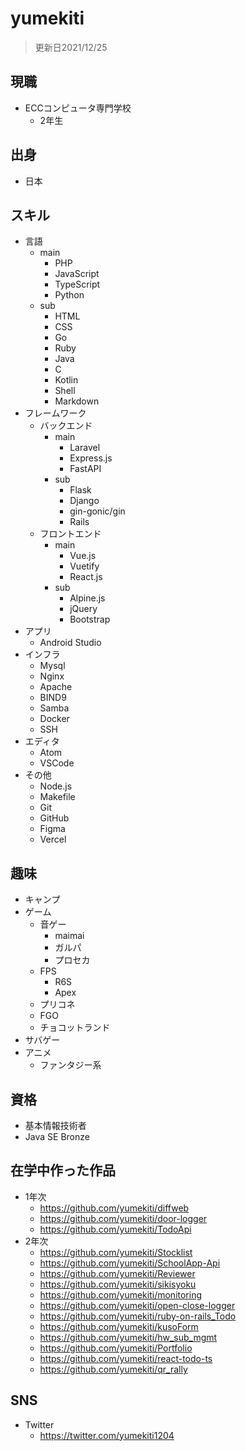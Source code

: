 # yumekiti
> 更新日2021/12/25

## 現職
- ECCコンピュータ専門学校
  - 2年生

## 出身
- 日本

## スキル
- 言語
  - main
    - PHP
    - JavaScript
    - TypeScript
    - Python
  - sub
    - HTML
    - CSS
    - Go
    - Ruby
    - Java
    - C
    - Kotlin
    - Shell
    - Markdown
- フレームワーク
  - バックエンド
    - main
      - Laravel
      - Express.js
      - FastAPI
    - sub
      - Flask
      - Django
      - gin-gonic/gin
      - Rails
  - フロントエンド
    - main
      - Vue.js
      - Vuetify
      - React.js
    - sub
      - Alpine.js
      - jQuery
      - Bootstrap
- アプリ
  - Android Studio
- インフラ
  - Mysql
  - Nginx
  - Apache
  - BIND9
  - Samba
  - Docker
  - SSH
- エディタ
  - Atom
  - VSCode
- その他
  - Node.js
  - Makefile
  - Git
  - GitHub
  - Figma
  - Vercel

## 趣味
- キャンプ
- ゲーム
  - 音ゲー
    - maimai
    - ガルパ
    - プロセカ
  - FPS
    - R6S
    - Apex
  - プリコネ
  - FGO
  - チョコットランド
- サバゲー
- アニメ
  - ファンタジー系

## 資格
- 基本情報技術者
- Java SE Bronze

## 在学中作った作品
- 1年次
  - https://github.com/yumekiti/diffweb
  - https://github.com/yumekiti/door-logger
  - https://github.com/yumekiti/TodoApi
- 2年次
  - https://github.com/yumekiti/Stocklist
  - https://github.com/yumekiti/SchoolApp-Api
  - https://github.com/yumekiti/Reviewer
  - https://github.com/yumekiti/sikisyoku
  - https://github.com/yumekiti/monitoring
  - https://github.com/yumekiti/open-close-logger
  - https://github.com/yumekiti/ruby-on-rails_Todo
  - https://github.com/yumekiti/kusoForm
  - https://github.com/yumekiti/hw_sub_mgmt
  - https://github.com/yumekiti/Portfolio
  - https://github.com/yumekiti/react-todo-ts
  - https://github.com/yumekiti/qr_rally

## SNS
- Twitter
  - https://twitter.com/yumekiti1204
